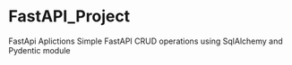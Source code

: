 # FastAPI_Project
FastApi Aplictions
Simple FastAPI CRUD operations using SqlAlchemy and Pydentic module

